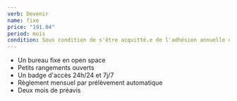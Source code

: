 ```yaml
---
verb: Devenir
name: fixe
price: "191.04"
period: mois
condition: Sous condition de s'être acquitté.e de l'adhésion annuelle de 15 €
---
```


- Un bureau fixe en open space
- Petits rangements ouverts
- Un badge d'accès 24h/24 et 7j/7
- Règlement mensuel par prélèvement automatique
- Deux mois de préavis
